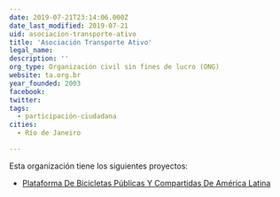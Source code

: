```yaml
---
date: 2019-07-21T23:14:06.000Z
date_last_modified: 2019-07-21
uid: asociacion-transporte-ativo
title: 'Asociación Transporte Ativo'
legal_name: 
description: ''
org_type: Organización civil sin fines de lucro (ONG)
website: ta.org.br
year_founded: 2003
facebook: 
twitter: 
tags:
  - participación-ciudadana
cities: 
  - Río de Janeiro

---
```


Esta organización tiene los siguientes proyectos:

- [Plataforma De Bicicletas Públicas Y Compartidas De América Latina](/proyectos/plataforma-de-bicicletas-publicas-y-compartidas-de-america-latina)

